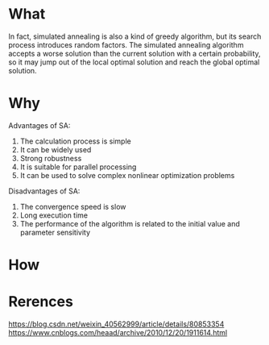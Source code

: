 # What
In fact, simulated annealing is also a kind of greedy algorithm, but its search process introduces random factors. The simulated annealing algorithm accepts a worse solution than the current solution with a certain probability, so it may jump out of the local optimal solution and reach the global optimal solution.

# Why
Advantages of SA:</br>
1. The calculation process is simple</br>
2. It can be widely used</br>
3. Strong robustness</br>
4. It is suitable for parallel processing</br>
5. It can be used to solve complex nonlinear optimization problems</br>

Disadvantages of SA:</br>
1. The convergence speed is slow</br>
2. Long execution time</br>
3. The performance of the algorithm is related to the initial value and parameter sensitivity</br>

# How

# Rerences
https://blog.csdn.net/weixin_40562999/article/details/80853354
https://www.cnblogs.com/heaad/archive/2010/12/20/1911614.html
